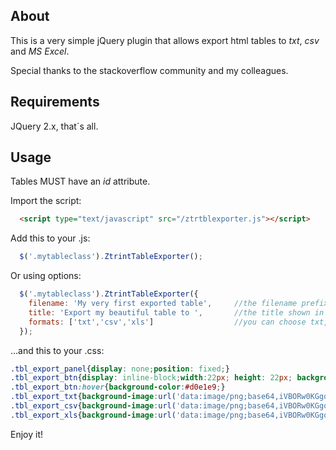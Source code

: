 About
-----------------------------------------------------------------------------------------

This is a very simple jQuery plugin that allows export html tables to *txt*, *csv* and *MS Excel*.

Special thanks to the stackoverflow community and my colleagues.

Requirements
-----------------------------------------------------------------------------------------

JQuery 2.x, that´s all.

Usage
-----------------------------------------------------------------------------------------

Tables MUST have an *id* attribute.

Import the script:

```html
  <script type="text/javascript" src="/ztrtblexporter.js"></script>
```

Add this to your .js:

```javascript
  $('.mytableclass').ZtrintTableExporter();
```

Or using options:

```javascript
  $('.mytableclass').ZtrintTableExporter({
    filename: 'My very first exported table',     //the filename prefix (the extension is automatic)
    title: 'Export my beautiful table to ',       //the title shown in link's mouse hover event
    formats: ['txt','csv','xls']                  //you can choose txt, csv or both (by default)
  });
```

...and this to your .css:

```css
.tbl_export_panel{display: none;position: fixed;}
.tbl_export_btn{display: inline-block;width:22px; height: 22px; background-color:#97b7c7; background-position: center; background-repeat: no-repeat; margin: 0 2px;}
.tbl_export_btn:hover{background-color:#d0e1e9;}
.tbl_export_txt{background-image:url('data:image/png;base64,iVBORw0KGgoAAAANSUhEUgAAAA8AAAASCAYAAACEnoQPAAAACXBIWXMAAA3XAAAN1wFCKJt4AAAAIGNIUk0AAHolAACAgwAA+f8AAIDpAAB1MAAA6mAAADqYAAAXb5JfxUYAAABcSURBVHja7JFLCoBADENfZO5/5bixWDpF/CwEMTCLKQ15obJtbmrhgcKs9JCkshd/hQCUsAW4GHww37HnsNZ4unNOpgtpzVsnF4J577VTjXKKK/JIvX7s72KvAwAH+xs5q6sM8gAAAABJRU5ErkJggg==');}
.tbl_export_csv{background-image:url('data:image/png;base64,iVBORw0KGgoAAAANSUhEUgAAABAAAAASCAYAAABSO15qAAAACXBIWXMAAA3XAAAN1wFCKJt4AAAAIGNIUk0AAHolAACAgwAA+f8AAIDpAAB1MAAA6mAAADqYAAAXb5JfxUYAAABlSURBVHja7JHBCsAgDEMT6f//cnbZoHRtPdTDDgsINiJ5UUoSBlpuT7cqL57B3BBJMq8liFJC9JJtAhRoRJIA8LydhTQ0M+6LJYGKdHT+wlCWfE9WofSOEWjXtfL+Cl+oMCa4BgB1ZCkrD3Oz/gAAAABJRU5ErkJggg==');}
.tbl_export_xls{background-image:url('data:image/png;base64,iVBORw0KGgoAAAANSUhEUgAAABAAAAASCAYAAABSO15qAAAACXBIWXMAAA3XAAAN1wFCKJt4AAAAIGNIUk0AAHolAACAgwAA+f8AAIDpAAB1MAAA6mAAADqYAAAXb5JfxUYAAABpSURBVHja7JHBCsAgDENfxP//5exUKKUwoR52WC/aGGNSZdsMagFIUgajr3hgUQAbwLYlKa/da93Zis3b5czJzlZV72xXkcxrbac+ZkEVD76u/MKkdriuUU+xaw66ORxhf4QvRBg7eAYAi4hWL6HcnkAAAAAASUVORK5CYII=');}
```

Enjoy it!